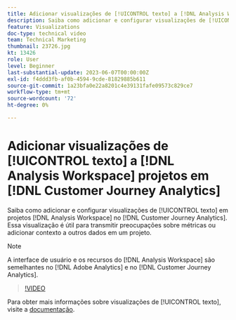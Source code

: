 ```yaml
---
title: Adicionar visualizações de [!UICONTROL texto] a [!DNL Analysis Workspace] projetos
description: Saiba como adicionar e configurar visualizações de [!UICONTROL texto] em [!DNL Analysis Workspace] projetos no [!DNL Customer Journey Analytics].
feature: Visualizations
doc-type: technical video
team: Technical Marketing
thumbnail: 23726.jpg
kt: 13426
role: User
level: Beginner
last-substantial-update: 2023-06-07T00:00:00Z
exl-id: f4ddd3fb-af0b-4594-9cde-81829885b611
source-git-commit: 1a23bfa0e22a8201c4e39131fafe09573c829ce7
workflow-type: tm+mt
source-wordcount: '72'
ht-degree: 0%

---
```


# Adicionar visualizações de [!UICONTROL texto] a [!DNL Analysis Workspace] projetos em [!DNL Customer Journey Analytics]

Saiba como adicionar e configurar visualizações de [!UICONTROL texto] em projetos [!DNL Analysis Workspace] no [!DNL Customer Journey Analytics]. Essa visualização é útil para transmitir preocupações sobre métricas ou adicionar contexto a outros dados em um projeto.

>[!NOTE]
>
>A interface de usuário e os recursos do [!DNL Analysis Workspace] são semelhantes no [!DNL Adobe Analytics] e no [!DNL Customer Journey Analytics].

>[!VIDEO](https://video.tv.adobe.com/v/23726/?quality=12&learn=on)

Para obter mais informações sobre visualizações de [!UICONTROL texto], visite a [documentação](https://experienceleague.adobe.com/docs/analytics-platform/using/cja-workspace/visualizations/text.html?lang=pt-BR).
